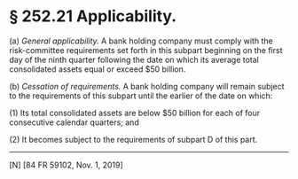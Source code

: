 # § 252.21   Applicability.

(a) *General applicability.* A bank holding company must comply with the risk-committee requirements set forth in this subpart beginning on the first day of the ninth quarter following the date on which its average total consolidated assets equal or exceed $50 billion.


(b) *Cessation of requirements.* A bank holding company will remain subject to the requirements of this subpart until the earlier of the date on which:


(1) Its total consolidated assets are below $50 billion for each of four consecutive calendar quarters; and


(2) It becomes subject to the requirements of subpart D of this part.



---

[N] [84 FR 59102, Nov. 1, 2019]




